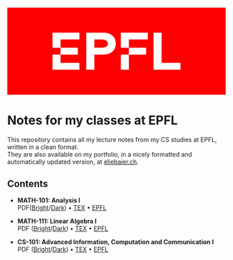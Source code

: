 ![epfl](./media/epfl_red.jpg)

# Notes for my classes at EPFL

This repository contains all my lecture notes from my CS studies at EPFL, written in a clean format.  
They are also available on my portfolio, in a nicely formatted and automatically updated version, at [eliebaier.ch](https://eliebaier.ch).

## Contents

-   **MATH-101: Analysis I**  
    PDF([Bright](https://eliebaier.fra1.digitaloceanspaces.com/notes/MATH-101.pdf)/[Dark](https://eliebaier.fra1.digitaloceanspaces.com/notes/MATH-101-dark.pdf)) • [TEX](/classes/MATH-101/main.tex) • [EPFL](https://moodle.epfl.ch/course/view.php?id=14840)

-   **MATH-111: Linear Algebra I**  
    PDF ([Bright](https://eliebaier.fra1.digitaloceanspaces.com/notes/MATH-111.pdf)/[Dark](https://eliebaier.fra1.digitaloceanspaces.com/notes/MATH-111-dark.pdf)) • [TEX](/classes/MATH-111/main.tex) • [EPFL](https://moodle.epfl.ch/course/view.php?id=18502)

-   **CS-101: Advanced Information, Computation and Communication I**  
    PDF ([Bright](https://eliebaier.fra1.digitaloceanspaces.com/notes/CS-101.pdf)/[Dark](https://eliebaier.fra1.digitaloceanspaces.com/notes/CS-101-dark.pdf)) • [TEX](/classes/CS-101/main.tex) • [EPFL](https://moodle.epfl.ch/course/view.php?id=15272)
